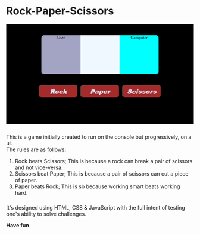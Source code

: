 # Rock-Paper-Scissors

<img src = './rps ui.png'>

###
This is a game initially created to run on the console but progressively, on a ui.  
The rules are as follows:  
1. Rock beats Scissors; This is because a rock can break a pair of scissors and not vice-versa.  
2. Scissors beat Paper; This is because a pair of scissors can cut a piece of paper.  
3. Paper beats Rock; This is so because working smart beats working hard.

###
It's designed using HTML, CSS & JavaScript with the full intent of testing one's ability to solve challenges.


 **Have fun**
